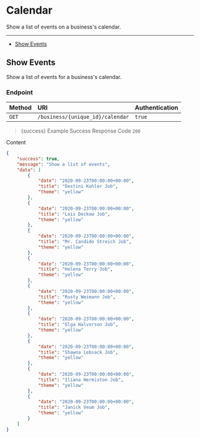 # Calendar

Show a list of events on a business&#039;s calendar.

---

- [Show Events](#show-events)



<a name="show-events"></a>
## Show Events

Show a list of events for a business&#039;s calendar.
### Endpoint
|Method|URI|Authentication|
|:-|:-|:-|
|`GET`|`/business/{unique_id}/calendar`|`true`|



> {success} Example Success Response
Code `200`

Content

```json
{
    "success": true,
    "message": "Show a list of events",
    "data": [
        {
            "date": "2020-09-23T00:00:00+00:00",
            "title": "Destini Kohler Job",
            "theme": "yellow"
        },
        {
            "date": "2020-09-23T00:00:00+00:00",
            "title": "Lois Deckow Job",
            "theme": "yellow"
        },
        {
            "date": "2020-09-23T00:00:00+00:00",
            "title": "Mr. Candido Streich Job",
            "theme": "yellow"
        },
        {
            "date": "2020-09-23T00:00:00+00:00",
            "title": "Helena Terry Job",
            "theme": "yellow"
        },
        {
            "date": "2020-09-23T00:00:00+00:00",
            "title": "Rusty Weimann Job",
            "theme": "yellow"
        },
        {
            "date": "2020-09-23T00:00:00+00:00",
            "title": "Olga Halvorson Job",
            "theme": "yellow"
        },
        {
            "date": "2020-09-23T00:00:00+00:00",
            "title": "Shawna Lebsack Job",
            "theme": "yellow"
        },
        {
            "date": "2020-09-23T00:00:00+00:00",
            "title": "Iliana Hermiston Job",
            "theme": "yellow"
        },
        {
            "date": "2020-09-23T00:00:00+00:00",
            "title": "Janick Veum Job",
            "theme": "yellow"
        }
    ]
}

```


